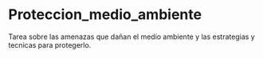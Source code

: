 # Proteccion_medio_ambiente
Tarea sobre las amenazas que dañan el medio ambiente y las estrategias y tecnicas para protegerlo.
